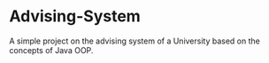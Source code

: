 # Advising-System


A simple project on the advising system of a University based on the concepts of Java OOP. 
